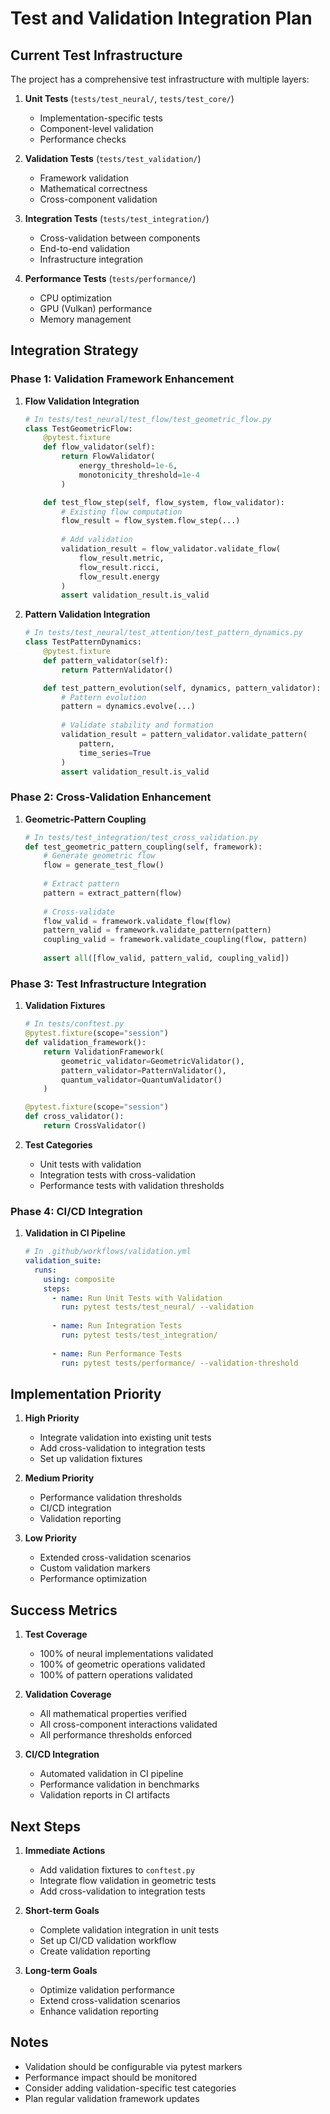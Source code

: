 # Test and Validation Integration Plan

## Current Test Infrastructure

The project has a comprehensive test infrastructure with multiple layers:

1. **Unit Tests** (`tests/test_neural/`, `tests/test_core/`)
   - Implementation-specific tests
   - Component-level validation
   - Performance checks

2. **Validation Tests** (`tests/test_validation/`)
   - Framework validation
   - Mathematical correctness
   - Cross-component validation

3. **Integration Tests** (`tests/test_integration/`)
   - Cross-validation between components
   - End-to-end validation
   - Infrastructure integration

4. **Performance Tests** (`tests/performance/`)
   - CPU optimization
   - GPU (Vulkan) performance
   - Memory management

## Integration Strategy

### Phase 1: Validation Framework Enhancement

1. **Flow Validation Integration**
   ```python
   # In tests/test_neural/test_flow/test_geometric_flow.py
   class TestGeometricFlow:
       @pytest.fixture
       def flow_validator(self):
           return FlowValidator(
               energy_threshold=1e-6,
               monotonicity_threshold=1e-4
           )

       def test_flow_step(self, flow_system, flow_validator):
           # Existing flow computation
           flow_result = flow_system.flow_step(...)
           
           # Add validation
           validation_result = flow_validator.validate_flow(
               flow_result.metric,
               flow_result.ricci,
               flow_result.energy
           )
           assert validation_result.is_valid
   ```

2. **Pattern Validation Integration**
   ```python
   # In tests/test_neural/test_attention/test_pattern_dynamics.py
   class TestPatternDynamics:
       @pytest.fixture
       def pattern_validator(self):
           return PatternValidator()

       def test_pattern_evolution(self, dynamics, pattern_validator):
           # Pattern evolution
           pattern = dynamics.evolve(...)
           
           # Validate stability and formation
           validation_result = pattern_validator.validate_pattern(
               pattern,
               time_series=True
           )
           assert validation_result.is_valid
   ```

### Phase 2: Cross-Validation Enhancement

1. **Geometric-Pattern Coupling**
   ```python
   # In tests/test_integration/test_cross_validation.py
   def test_geometric_pattern_coupling(self, framework):
       # Generate geometric flow
       flow = generate_test_flow()
       
       # Extract pattern
       pattern = extract_pattern(flow)
       
       # Cross-validate
       flow_valid = framework.validate_flow(flow)
       pattern_valid = framework.validate_pattern(pattern)
       coupling_valid = framework.validate_coupling(flow, pattern)
       
       assert all([flow_valid, pattern_valid, coupling_valid])
   ```

### Phase 3: Test Infrastructure Integration

1. **Validation Fixtures**
   ```python
   # In tests/conftest.py
   @pytest.fixture(scope="session")
   def validation_framework():
       return ValidationFramework(
           geometric_validator=GeometricValidator(),
           pattern_validator=PatternValidator(),
           quantum_validator=QuantumValidator()
       )

   @pytest.fixture(scope="session")
   def cross_validator():
       return CrossValidator()
   ```

2. **Test Categories**
   - Unit tests with validation
   - Integration tests with cross-validation
   - Performance tests with validation thresholds

### Phase 4: CI/CD Integration

1. **Validation in CI Pipeline**
   ```yaml
   # In .github/workflows/validation.yml
   validation_suite:
     runs:
       using: composite
       steps:
         - name: Run Unit Tests with Validation
           run: pytest tests/test_neural/ --validation
         
         - name: Run Integration Tests
           run: pytest tests/test_integration/
         
         - name: Run Performance Tests
           run: pytest tests/performance/ --validation-threshold
   ```

## Implementation Priority

1. **High Priority**
   - Integrate validation into existing unit tests
   - Add cross-validation to integration tests
   - Set up validation fixtures

2. **Medium Priority**
   - Performance validation thresholds
   - CI/CD integration
   - Validation reporting

3. **Low Priority**
   - Extended cross-validation scenarios
   - Custom validation markers
   - Performance optimization

## Success Metrics

1. **Test Coverage**
   - 100% of neural implementations validated
   - 100% of geometric operations validated
   - 100% of pattern operations validated

2. **Validation Coverage**
   - All mathematical properties verified
   - All cross-component interactions validated
   - All performance thresholds enforced

3. **CI/CD Integration**
   - Automated validation in CI pipeline
   - Performance validation in benchmarks
   - Validation reports in CI artifacts

## Next Steps

1. **Immediate Actions**
   - Add validation fixtures to `conftest.py`
   - Integrate flow validation in geometric tests
   - Add cross-validation to integration tests

2. **Short-term Goals**
   - Complete validation integration in unit tests
   - Set up CI/CD validation workflow
   - Create validation reporting

3. **Long-term Goals**
   - Optimize validation performance
   - Extend cross-validation scenarios
   - Enhance validation reporting

## Notes

- Validation should be configurable via pytest markers
- Performance impact should be monitored
- Consider adding validation-specific test categories
- Plan regular validation framework updates
